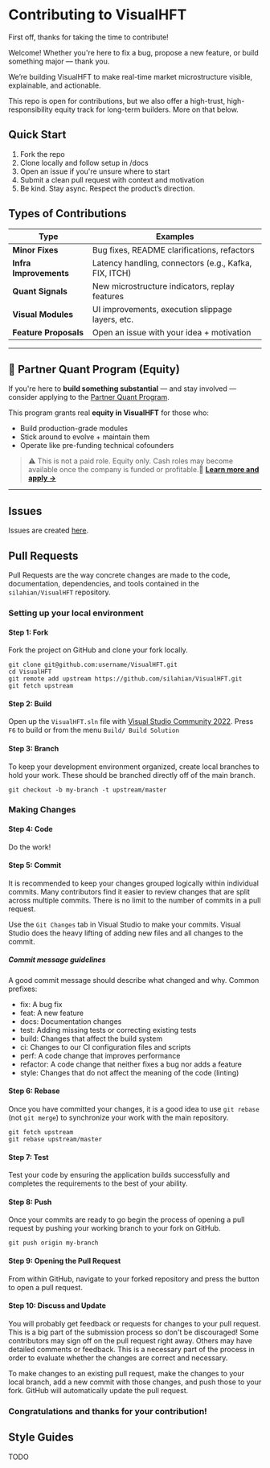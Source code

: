 # Contributing to VisualHFT

First off, thanks for taking the time to contribute!


Welcome! Whether you're here to fix a bug, propose a new feature, or build something major — thank you.

We’re building VisualHFT to make real-time market microstructure visible, explainable, and actionable.

This repo is open for contributions, but we also offer a high-trust, high-responsibility equity track for long-term builders. More on that below.

## Quick Start
1. Fork the repo
2. Clone locally and follow setup in /docs
3. Open an issue if you're unsure where to start
4. Submit a clean pull request with context and motivation
5. Be kind. Stay async. Respect the product’s direction.

## Types of Contributions

| Type | Examples |
|------|----------|
| **Minor Fixes** | Bug fixes, README clarifications, refactors |
| **Infra Improvements** | Latency handling, connectors (e.g., Kafka, FIX, ITCH) |
| **Quant Signals** | New microstructure indicators, replay features |
| **Visual Modules** | UI improvements, execution slippage layers, etc. |
| **Feature Proposals** | Open an issue with your idea + motivation |


---

## 🧠 Partner Quant Program (Equity)

If you're here to **build something substantial** — and stay involved — consider applying to the [Partner Quant Program](PartnerQuantProgram.md).

This program grants real **equity in VisualHFT** for those who:
- Build production-grade modules
- Stick around to evolve + maintain them
- Operate like pre-funding technical cofounders

> ⚠️ This is not a paid role. Equity only.
> Cash roles may become available once the company is funded or profitable.🔗 **[Learn more and apply →](PartnerQuantProgram.md)**

---



## Issues

Issues are created [here](https://github.com/silahian/VisualHFT/issues/).



## Pull Requests

Pull Requests are the way concrete changes are made to the code, documentation,
dependencies, and tools contained in the `silahian/VisualHFT` repository.

### Setting up your local environment
#### Step 1: Fork

Fork the project on GitHub and clone your fork locally.
```
git clone git@github.com:username/VisualHFT.git
cd VisualHFT
git remote add upstream https://github.com/silahian/VisualHFT.git
git fetch upstream
```
  #### Step 2: Build
  Open up the `VisualHFT.sln` file with [Visual Studio Community 2022](https://visualstudio.microsoft.com/vs/community/). Press `F6` to build or from the menu `Build/ Build Solution` 
  #### Step 3: Branch
To keep your development environment organized, create local branches to hold your work. These should be branched directly off of the main branch.
```
git checkout -b my-branch -t upstream/master
```
### Making Changes
#### Step 4: Code
Do the work!
#### Step 5: Commit
It is recommended to keep your changes grouped logically within individual commits. Many contributors find it easier to review changes that are split across multiple commits. There is no limit to the number of commits in a pull request.

Use the `Git Changes` tab in Visual Studio to make your commits. Visual Studio does the heavy lifting of adding new files and all changes to the commit. 
##### Commit message guidelines
A good commit message should describe what changed and why.
Common prefixes:

* fix: A bug fix
* feat: A new feature
* docs: Documentation changes
* test: Adding missing tests or correcting existing tests
* build: Changes that affect the build system
* ci: Changes to our CI configuration files and scripts
* perf: A code change that improves performance
* refactor: A code change that neither fixes a bug nor adds a feature
* style: Changes that do not affect the meaning of the code (linting)

#### Step 6: Rebase
Once you have committed your changes, it is a good idea to use `git rebase` (not `git merge`) to synchronize your work with the main repository.
```
git fetch upstream
git rebase upstream/master
```
#### Step 7: Test
Test your code by ensuring the application builds successfully and completes the requirements to the best of your ability. 

#### Step 8: Push
Once your commits are ready to go begin the process of opening a pull request by pushing your working branch to your fork on GitHub.

```
git push origin my-branch
```
#### Step 9: Opening the Pull Request
From within GitHub, navigate to your forked repository and press the button to open a pull request.

#### Step 10: Discuss and Update
You will probably get feedback or requests for changes to your pull request. This is a big part of the submission process so don't be discouraged! Some contributors may sign off on the pull request right away. Others may have detailed comments or feedback. This is a necessary part of the process in order to evaluate whether the changes are correct and necessary.

To make changes to an existing pull request, make the changes to your local branch, add a new commit with those changes, and push those to your fork. GitHub will automatically update the pull request.


### Congratulations and thanks for your contribution!

## Style Guides

TODO
